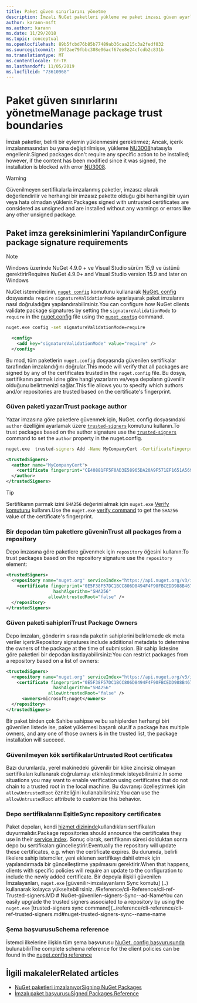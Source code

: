 ```yaml
---
title: Paket güven sınırlarını yönetme
description: İmzalı NuGet paketleri yükleme ve paket imzası güven ayarlarını yapılandırma sürecini açıklar.
author: karann-msft
ms.author: karann
ms.date: 11/29/2018
ms.topic: conceptual
ms.openlocfilehash: 89b5fcbd76b85b77489ab36caa215c3a2fedf032
ms.sourcegitcommit: 39f2ae79fbbc308e06acf67ee8e24cfcdb2c831b
ms.translationtype: MT
ms.contentlocale: tr-TR
ms.lasthandoff: 11/05/2019
ms.locfileid: "73610968"
---
```

# <a name="manage-package-trust-boundaries"></a><span data-ttu-id="5b201-103">Paket güven sınırlarını yönetme</span><span class="sxs-lookup"><span data-stu-id="5b201-103">Manage package trust boundaries</span></span>

<span data-ttu-id="5b201-104">İmzalı paketler, belirli bir eylemin yüklenmesini gerektirmez; Ancak, içerik imzalanmasından bu yana değiştirilmişse, yükleme [NU3008](../reference/errors-and-warnings/NU3008.md)hatasıyla engellenir.</span><span class="sxs-lookup"><span data-stu-id="5b201-104">Signed packages don't require any specific action to be installed; however, if the content has been modified since it was signed, the installation is blocked with error [NU3008](../reference/errors-and-warnings/NU3008.md).</span></span>

> [!Warning]
> <span data-ttu-id="5b201-105">Güvenilmeyen sertifikalarla imzalanmış paketler, imzasız olarak değerlendirilir ve herhangi bir imzasız pakette olduğu gibi herhangi bir uyarı veya hata olmadan yüklenir.</span><span class="sxs-lookup"><span data-stu-id="5b201-105">Packages signed with untrusted certificates are considered as unsigned and are installed without any warnings or errors like any other unsigned package.</span></span>

## <a name="configure-package-signature-requirements"></a><span data-ttu-id="5b201-106">Paket imza gereksinimlerini Yapılandır</span><span class="sxs-lookup"><span data-stu-id="5b201-106">Configure package signature requirements</span></span>

> [!Note]
> <span data-ttu-id="5b201-107">Windows üzerinde NuGet 4.9.0 + ve Visual Studio sürüm 15,9 ve üstünü gerektirir</span><span class="sxs-lookup"><span data-stu-id="5b201-107">Requires NuGet 4.9.0+ and Visual Studio version 15.9 and later on Windows</span></span>

<span data-ttu-id="5b201-108">NuGet istemcilerinin, [`nuget config`](../reference/cli-reference/cli-ref-config.md) komutunu kullanarak [NuGet. config](../reference/nuget-config-file.md) dosyasında `require` `signatureValidationMode` ayarlayarak paket imzalarını nasıl doğruladığını yapılandırabilirsiniz.</span><span class="sxs-lookup"><span data-stu-id="5b201-108">You can configure how NuGet clients validate package signatures by setting the `signatureValidationMode` to `require` in the [nuget.config](../reference/nuget-config-file.md) file using the [`nuget config`](../reference/cli-reference/cli-ref-config.md) command.</span></span>

```cmd
nuget.exe config -set signatureValidationMode=require
```

```xml
  <config>
    <add key="signatureValidationMode" value="require" />
  </config>
```

<span data-ttu-id="5b201-109">Bu mod, tüm paketlerin `nuget.config` dosyasında güvenilen sertifikalar tarafından imzalandığını doğrular.</span><span class="sxs-lookup"><span data-stu-id="5b201-109">This mode will verify that all packages are signed by any of the certificates trusted in the `nuget.config` file.</span></span> <span data-ttu-id="5b201-110">Bu dosya, sertifikanın parmak izine göre hangi yazarların ve/veya depoların güvenilir olduğunu belirtmenizi sağlar.</span><span class="sxs-lookup"><span data-stu-id="5b201-110">This file allows you to specify which authors and/or repositories are trusted based on the certificate's fingerprint.</span></span>

### <a name="trust-package-author"></a><span data-ttu-id="5b201-111">Güven paketi yazarı</span><span class="sxs-lookup"><span data-stu-id="5b201-111">Trust package author</span></span>

<span data-ttu-id="5b201-112">Yazar imzasına göre paketlere güvenmek için, NuGet. config dosyasındaki `author` özelliğini ayarlamak üzere [`trusted-signers`](../reference/cli-reference/cli-ref-trusted-signers.md) komutunu kullanın.</span><span class="sxs-lookup"><span data-stu-id="5b201-112">To trust packages based on the author signature use the [`trusted-signers`](../reference/cli-reference/cli-ref-trusted-signers.md) command to set the `author` property in the nuget.config.</span></span>

```cmd
nuget.exe  trusted-signers Add -Name MyCompanyCert -CertificateFingerprint CE40881FF5F0AD3E58965DA20A9F571EF1651A56933748E1BF1C99E537C4E039 -FingerprintAlgorithm SHA256
```

```xml
<trustedSigners>
  <author name="MyCompanyCert">
    <certificate fingerprint="CE40881FF5F0AD3E58965DA20A9F571EF1651A56933748E1BF1C99E537C4E039" hashAlgorithm="SHA256" allowUntrustedRoot="false" />
  </author>
</trustedSigners>
```

>[!TIP]
><span data-ttu-id="5b201-113">Sertifikanın parmak izini `SHA256` değerini almak için `nuget.exe` [Verify komutunu](../reference/cli-reference/cli-ref-verify.md) kullanın.</span><span class="sxs-lookup"><span data-stu-id="5b201-113">Use the `nuget.exe` [verify command](../reference/cli-reference/cli-ref-verify.md) to get the `SHA256` value of the certificate's fingerprint.</span></span>


### <a name="trust-all-packages-from-a-repository"></a><span data-ttu-id="5b201-114">Bir depodan tüm paketlere güvenin</span><span class="sxs-lookup"><span data-stu-id="5b201-114">Trust all packages from a repository</span></span>

<span data-ttu-id="5b201-115">Depo imzasına göre paketlere güvenmek için `repository` öğesini kullanın:</span><span class="sxs-lookup"><span data-stu-id="5b201-115">To trust packages based on the repository signature use the `repository` element:</span></span>

```xml
<trustedSigners>  
  <repository name="nuget.org" serviceIndex="https://api.nuget.org/v3/index.json">
    <certificate fingerprint="0E5F38F57DC1BCC806D8494F4F90FBCEDD988B4676070...." 
                  hashAlgorithm="SHA256" 
                allowUntrustedRoot="false" />
  </repository>
</trustedSigners>
```

### <a name="trust-package-owners"></a><span data-ttu-id="5b201-116">Güven paketi sahipleri</span><span class="sxs-lookup"><span data-stu-id="5b201-116">Trust Package Owners</span></span>

<span data-ttu-id="5b201-117">Depo imzaları, gönderim sırasında paketin sahiplerini belirlemede ek meta veriler içerir.</span><span class="sxs-lookup"><span data-stu-id="5b201-117">Repository signatures include additional metadata to determine the owners of the package at the time of submission.</span></span> <span data-ttu-id="5b201-118">Bir sahip listesine göre paketleri bir depodan kısıtlayabilirsiniz:</span><span class="sxs-lookup"><span data-stu-id="5b201-118">You can restrict packages from a repository based on a list of owners:</span></span>

```xml
<trustedSigners>  
  <repository name="nuget.org" serviceIndex="https://api.nuget.org/v3/index.json">
    <certificate fingerprint="0E5F38F57DC1BCC806D8494F4F90FBCEDD988B4676070...." 
                  hashAlgorithm="SHA256" 
                allowUntrustedRoot="false" />
      <owners>microsoft;nuget</owners>
  </repository>
</trustedSigners>
```

<span data-ttu-id="5b201-119">Bir paket birden çok Sahibe sahipse ve bu sahiplerden herhangi biri güvenilen listede ise, paket yüklemesi başarılı olur.</span><span class="sxs-lookup"><span data-stu-id="5b201-119">If a package has multiple owners, and any one of those owners is in the trusted list, the package installation will succeed.</span></span>

### <a name="untrusted-root-certificates"></a><span data-ttu-id="5b201-120">Güvenilmeyen kök sertifikalar</span><span class="sxs-lookup"><span data-stu-id="5b201-120">Untrusted Root certificates</span></span>

<span data-ttu-id="5b201-121">Bazı durumlarda, yerel makinedeki güvenilir bir köke zincirsiz olmayan sertifikaları kullanarak doğrulamayı etkinleştirmek isteyebilirsiniz.</span><span class="sxs-lookup"><span data-stu-id="5b201-121">In some situations you may want to enable verification using certificates that do not chain to a trusted root in the local machine.</span></span> <span data-ttu-id="5b201-122">Bu davranışı özelleştirmek için `allowUntrustedRoot` özniteliğini kullanabilirsiniz.</span><span class="sxs-lookup"><span data-stu-id="5b201-122">You can use the `allowUntrustedRoot` attribute to customize this behavior.</span></span>

### <a name="sync-repository-certificates"></a><span data-ttu-id="5b201-123">Depo sertifikalarını Eşitle</span><span class="sxs-lookup"><span data-stu-id="5b201-123">Sync repository certificates</span></span>

<span data-ttu-id="5b201-124">Paket depoları, kendi [hizmet dizininde](../api/service-index.md)kullandıkları sertifikaları duyurmalıdır.</span><span class="sxs-lookup"><span data-stu-id="5b201-124">Package repositories should announce the certificates they use in their [service index](../api/service-index.md).</span></span> <span data-ttu-id="5b201-125">Sonuç olarak, sertifikanın süresi dolduktan sonra depo bu sertifikaları güncelleştirir.</span><span class="sxs-lookup"><span data-stu-id="5b201-125">Eventually the repository will update these certificates, e.g. when the certificate expires.</span></span> <span data-ttu-id="5b201-126">Bu durumda, belirli ilkelere sahip istemciler, yeni eklenen sertifikayı dahil etmek için yapılandırmada bir güncelleştirme yapılmasını gerektirir.</span><span class="sxs-lookup"><span data-stu-id="5b201-126">When that happens, clients with specific policies will require an update to the configuration to include the newly added certificate.</span></span> <span data-ttu-id="5b201-127">Bir depoyla ilişkili güvenilen İmzalayanları, `nuget.exe` [güvenilir-imzalayanların Sync komutu] (..) kullanarak kolayca yükseltebilirsiniz. /Reference/cli-Reference/cli-ref-Trusted-signers.MD # NuGet-güvenilen-signers-Sync--ad-Name</span><span class="sxs-lookup"><span data-stu-id="5b201-127">You can easily upgrade the trusted signers associated to a repository by using the `nuget.exe` [trusted-signers sync command](../reference/cli-reference/cli-ref-trusted-signers.md#nuget-trusted-signers-sync--name-name</span></span>

### <a name="schema-reference"></a><span data-ttu-id="5b201-128">Şema başvurusu</span><span class="sxs-lookup"><span data-stu-id="5b201-128">Schema reference</span></span>

<span data-ttu-id="5b201-129">İstemci ilkelerine ilişkin tüm şema başvurusu [NuGet. config başvurusunda](../reference/nuget-config-file.md#trustedsigners-section) bulunabilir</span><span class="sxs-lookup"><span data-stu-id="5b201-129">The complete schema reference for the client policies can be found in the [nuget.config reference](../reference/nuget-config-file.md#trustedsigners-section)</span></span>

## <a name="related-articles"></a><span data-ttu-id="5b201-130">İlgili makaleler</span><span class="sxs-lookup"><span data-stu-id="5b201-130">Related articles</span></span>

- [<span data-ttu-id="5b201-131">NuGet paketleri imzalanıyor</span><span class="sxs-lookup"><span data-stu-id="5b201-131">Signing NuGet Packages</span></span>](../create-packages/Sign-a-Package.md)
- [<span data-ttu-id="5b201-132">İmzalı paket başvurusu</span><span class="sxs-lookup"><span data-stu-id="5b201-132">Signed Packages Reference</span></span>](../reference/Signed-Packages-Reference.md)
